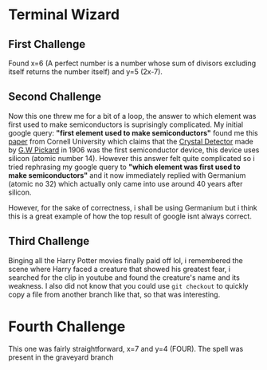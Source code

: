 # Terminal Wizard
## First Challenge
Found x=6 (A perfect number is a number whose sum of divisors excluding itself returns the number itself) and y=5 (2x-7). 
## Second Challenge
Now this one threw me for a bit of a loop, the answer to which element was first used to make semiconductors is suprisingly complicated. My 
initial google query: **"first element used to make semiconductors"** found me this [paper](https://djena.engineering.cornell.edu/hws/history_of_semiconductors.pdf) 
from Cornell University which claims that the [Crystal Detector](https://en.wikipedia.org/wiki/Crystal_detector) made by [G.W Pickard](https://en.wikipedia.org/wiki/Greenleaf_Whittier_Pickard)
 in 1906 was the first semiconductor device, this device uses silicon (atomic number 14). However this answer felt quite complicated so i tried rephrasing my google query 
to **"which element was first used to make semiconductors"** and it now immediately replied with Germanium (atomic no 32) which actually only came into use around 40 years after silicon.

However, for the sake of correctness, i shall be using Germanium but i think this is a great example of how the top result of google isnt always correct.
## Third Challenge
Binging all the Harry Potter movies finally paid off lol, i remembered the scene where Harry faced a creature that showed his greatest fear, i searched for the clip in youtube and found the creature's name and its weakness. I also did not know that you could use `git checkout` to quickly copy a file from another branch like that, so that was interesting.
# Fourth Challenge
This one was fairly straightforward, x=7 and y=4 (FOUR). The spell was present in the graveyard branch

